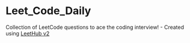 # Leet_Code_Daily
Collection of LeetCode questions to ace the coding interview! - Created using [LeetHub v2](https://github.com/arunbhardwaj/LeetHub-2.0)
